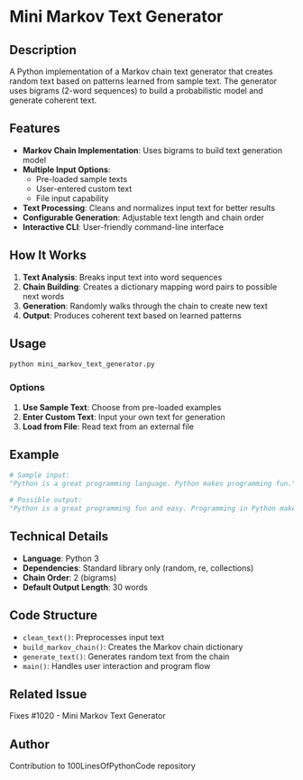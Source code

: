 # Mini Markov Text Generator

## Description
A Python implementation of a Markov chain text generator that creates random text based on patterns learned from sample text. The generator uses bigrams (2-word sequences) to build a probabilistic model and generate coherent text.

## Features
- **Markov Chain Implementation**: Uses bigrams to build text generation model
- **Multiple Input Options**: 
  - Pre-loaded sample texts
  - User-entered custom text
  - File input capability
- **Text Processing**: Cleans and normalizes input text for better results
- **Configurable Generation**: Adjustable text length and chain order
- **Interactive CLI**: User-friendly command-line interface

## How It Works
1. **Text Analysis**: Breaks input text into word sequences
2. **Chain Building**: Creates a dictionary mapping word pairs to possible next words
3. **Generation**: Randomly walks through the chain to create new text
4. **Output**: Produces coherent text based on learned patterns

## Usage
```bash
python mini_markov_text_generator.py
```

### Options
1. **Use Sample Text**: Choose from pre-loaded examples
2. **Enter Custom Text**: Input your own text for generation
3. **Load from File**: Read text from an external file

## Example
```python
# Sample input:
"Python is a great programming language. Python makes programming fun."

# Possible output:
"Python is a great programming fun and easy. Programming in Python makes programming language."
```

## Technical Details
- **Language**: Python 3
- **Dependencies**: Standard library only (random, re, collections)
- **Chain Order**: 2 (bigrams)
- **Default Output Length**: 30 words

## Code Structure
- `clean_text()`: Preprocesses input text
- `build_markov_chain()`: Creates the Markov chain dictionary
- `generate_text()`: Generates random text from the chain
- `main()`: Handles user interaction and program flow

## Related Issue
Fixes #1020 - Mini Markov Text Generator

## Author
Contribution to 100LinesOfPythonCode repository
